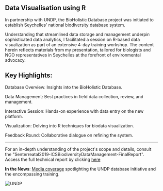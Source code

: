 ## Data Visualisation using R

In partnership with UNDP, the BioHolistic Database project was initiated to establish Seychelles' national biodiversity database system. 

Understanding that streamlined data storage and management underpin sophisticated data analytics, I facilitated a session on R-based data visualization as part of an extensive 4-day training workshop. The content herein reflects materials from my presentation, tailored for biologists and NGO representatives in Seychelles at the forefront of environmental advocacy.

## Key Highlights:

Database Overview: Insights into the BioHolistic Database.

Data Management: Best practices in field data collection, review, and management.

Interactive Session: Hands-on experience with data entry on the new platform.

Visualization: Delving into R techniques for biodata visualization.

Feedback Round: Collaborative dialogue on refining the system.

---

For an in-depth understanding of the project's scope and details, consult the "Senterreatal2019-ICSBiodiversityDataManagement-FinalReport". Access the full technical report by clicking [here](https://www.researchgate.net/publication/334465810_Island_Conservation_Society_data_management_Standardise_data_collection_and_extend_current_database)

<b>In the News</b>: [Media coverage]( https://www.nation.sc/articles/2677/gos-undp-gef-outer-islands-project-funds-new-ics-database) spotlighting the UNDP database initiative and the encompassing training.

![UNDP](https://github.com/elilouise/Data-Visualisation-using-R/assets/53550369/c19958bd-e756-4164-ab21-ecd54bdc08ea)
